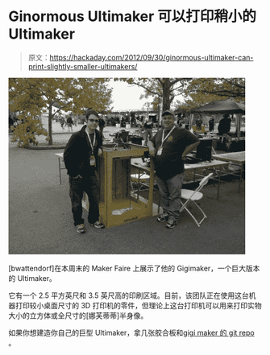 # Ginormous Ultimaker 可以打印稍小的 Ultimaker

> 原文：<https://hackaday.com/2012/09/30/ginormous-ultimaker-can-print-slightly-smaller-ultimakers/>

![](img/816542131e2e5fabc8215532b7c2ea1d.png "bigbot")

[bwattendorf]在本周末的 Maker Faire 上展示了他的 Gigimaker，一个巨大版本的 Ultimaker。

它有一个 2.5 平方英尺和 3.5 英尺高的印刷区域。目前，该团队正在使用这台机器打印较小桌面尺寸的 3D 打印机的零件，但理论上这台打印机可以用来打印实物大小的立方体或全尺寸的[娜芙蒂蒂]半身像。

如果你想建造你自己的巨型 Ultimaker，拿几张胶合板和[gigi maker 的 git repo](https://github.com/bwattendorf/Large-Ultimaker-type-3d-printer) 。